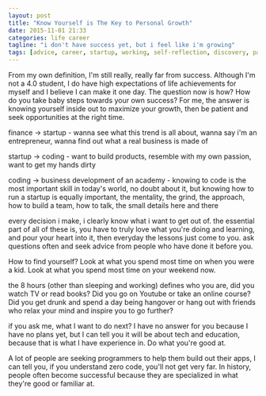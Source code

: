 ```yaml
---
layout: post
title: "Know Yourself is The Key to Personal Growth"
date: 2015-11-01 21:33
categories: life career
tagline: "i don't have success yet, but i feel like i'm growing"
tags: [advice, career, startup, working, self-reflection, discovery, passion, growth]
---
```


From my own definition, I'm still really, really far from success. Although I'm not a 4.0 student, I do have high expectations of life achievements for myself and I believe I can make it one day. The question now is how? How do you take baby steps towards your own success? For me, the answer is knowing yourself inside out to maximize your growth, then be patient and seek opportunities at the right time.






finance -> startup - wanna see what this trend is all about, wanna say i'm an entrepreneur, wanna find out what a real business is made of

startup -> coding - want to build products, resemble with my own passion, want to get my hands dirty

coding -> business development of an academy - knowing to code is the most important skill in today's world, no doubt about it, but knowing how to run a startup is equally important, the mentality, the grind, the approach, how to build a team, how to talk, the small details here and there

every decision i make, i clearly know what i want to get out of. the essential part of all of these is, you have to truly love what you're doing and learning, and pour your heart into it, then everyday the lessons just come to you. ask questions often and seek advice from people who have done it before you.

How to find yourself? Look at what you spend most time on when you were a kid.
Look at what you spend most time on your weekend now.

the 8 hours (other than sleeping and working) defines who you are, did you watch TV or read books? Did you go on Youtube or take an online course? Did you get drunk and spend a day being hangover or hang out with friends who relax your mind and inspire you to go further?

if you ask me, what I want to do next? I have no answer for you because I have no plans yet, but I can tell you it will be about tech and education, because that is what I have experience in. Do what you're good at.

A lot of people are seeking programmers to help them build out their apps, I can tell you, if you understand zero code, you'll not get very far. In history, people often become successful because they are specialized in what they're good or familiar at.

